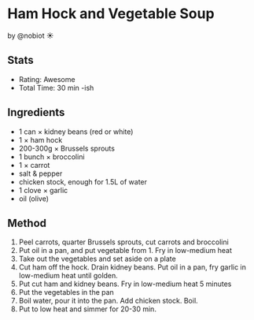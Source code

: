 # Ham Hock and Vegetable Soup

by @nobiot ☀️

## Stats

* Rating: Awesome
* Total Time: 30 min -ish

## Ingredients

* 1 can × kidney beans \(red or white\)
* 1 × ham hock
* 200-300g × Brussels sprouts
* 1 bunch × broccolini
* 1 × carrot
* salt & pepper
* chicken stock, enough for 1.5L of water
* 1 clove × garlic
* oil \(olive\)

## Method

1. Peel carrots, quarter Brussels sprouts, cut carrots and broccolini
2. Put oil in a pan, and put vegetable from 1. Fry in low-medium heat
3. Take out the vegetables and set aside on a plate
4. Cut ham off the hock. Drain kidney beans. Put oil in a pan, fry garlic in low-medium heat until golden.
5. Put cut ham and kidney beans. Fry in low-medium heat 5 minutes
6. Put the vegetables in the pan
7. Boil water, pour it into the pan. Add chicken stock. Boil.
8. Put to low heat and simmer for 20-30 min.



